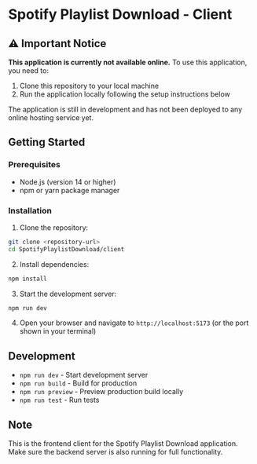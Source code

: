 # Spotify Playlist Download - Client

## ⚠️ Important Notice

**This application is currently not available online.** To use this application, you need to:

1. Clone this repository to your local machine
2. Run the application locally following the setup instructions below

The application is still in development and has not been deployed to any online hosting service yet.

## Getting Started

### Prerequisites
- Node.js (version 14 or higher)
- npm or yarn package manager

### Installation

1. Clone the repository:
```bash
git clone <repository-url>
cd SpotifyPlaylistDownload/client
```

2. Install dependencies:
```bash
npm install
```

3. Start the development server:
```bash
npm run dev
```

4. Open your browser and navigate to `http://localhost:5173` (or the port shown in your terminal)

## Development

- `npm run dev` - Start development server
- `npm run build` - Build for production
- `npm run preview` - Preview production build locally
- `npm run test` - Run tests

## Note

This is the frontend client for the Spotify Playlist Download application. Make sure the backend server is also running for full functionality.
